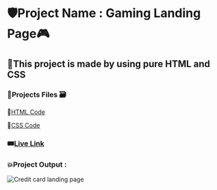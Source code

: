 # 🛡️Project Name : Gaming Landing Page🎮

## 🎯This project is made by using pure HTML and CSS 

### 📍Projects Files 🗃️

📌[HTML Code](./index.html)

📌[CSS Code](./CSS/style.css)

### 🎟️[Live Link](https://effervescent-gumption-189211.netlify.app) 

### 💥Project Output :  
![Credit card landing page](https://github.com/Abhinandan411/FSJS-2.0/assets/131553633/d9550c16-fe3f-4d43-a84a-925cdc874294)